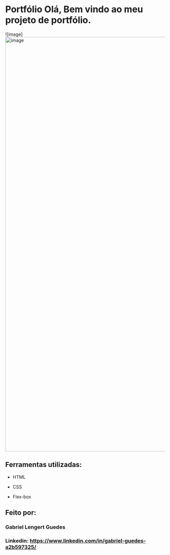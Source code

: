# Portfólio Olá, Bem vindo ao meu projeto de portfólio.

![image]<img width="2559" height="1305" alt="image" src="https://github.com/user-attachments/assets/4fbae9e6-b4f9-4a51-b45f-8e303e4c251b" />

## Ferramentas utilizadas:

* HTML

* CSS

* Flex-box

## Feito por:

### Gabriel Lengert Guedes

### Linkedin: https://www.linkedin.com/in/gabriel-guedes-a2b597325/
